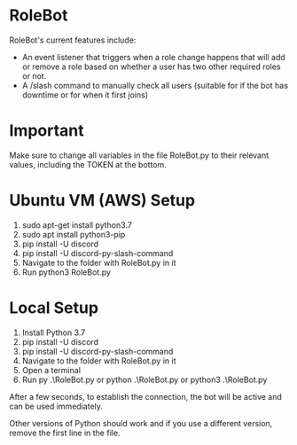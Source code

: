 # RoleBot
RoleBot's current features include:

- An event listener that triggers when a role change happens that will add or remove a role based on whether a user has two other required roles or not.
- A /slash command to manually check all users (suitable for if the bot has downtime or for when it first joins)

# Important
Make sure to change all variables in the file RoleBot.py to their relevant values, including the TOKEN at the bottom.

# Ubuntu VM (AWS) Setup

1) sudo apt-get install python3.7
2) sudo apt install python3-pip
3) pip install -U discord
4) pip install -U discord-py-slash-command
5) Navigate to the folder with RoleBot.py in it
6) Run python3 RoleBot.py


# Local Setup

1) Install Python 3.7
2) pip install -U discord
3) pip install -U discord-py-slash-command
4) Navigate to the folder with RoleBot.py in it
5) Open a terminal
6) Run py .\RoleBot.py or python .\RoleBot.py or python3 .\RoleBot.py

After a few seconds, to establish the connection, the bot will be active and can be used immediately. 

Other versions of Python should work and if you use a different version, remove the first line in the file.
